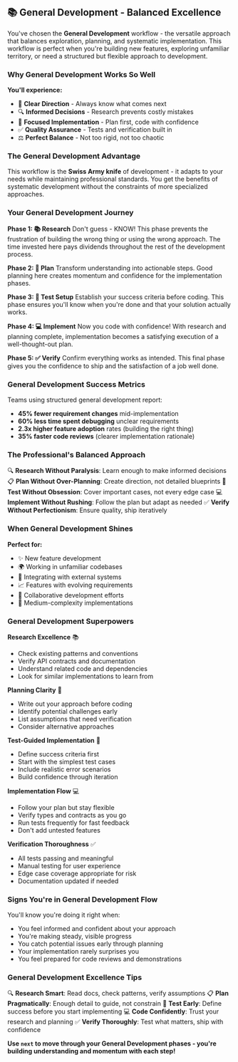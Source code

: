 ## 📚 General Development - Balanced Excellence

You've chosen the **General Development** workflow - the versatile approach that balances exploration, planning, and systematic implementation. This workflow is perfect when you're building new features, exploring unfamiliar territory, or need a structured but flexible approach to development.

### Why General Development Works So Well

**You'll experience:**
- 🧭 **Clear Direction** - Always know what comes next
- 🔍 **Informed Decisions** - Research prevents costly mistakes
- 🎯 **Focused Implementation** - Plan first, code with confidence
- ✅ **Quality Assurance** - Tests and verification built in
- ⚖️ **Perfect Balance** - Not too rigid, not too chaotic

### The General Development Advantage

This workflow is the **Swiss Army knife** of development - it adapts to your needs while maintaining professional standards. You get the benefits of systematic development without the constraints of more specialized approaches.

### Your General Development Journey

**Phase 1: 📚 Research**
Don't guess - KNOW! This phase prevents the frustration of building the wrong thing or using the wrong approach. The time invested here pays dividends throughout the rest of the development process.

**Phase 2: 📝 Plan**
Transform understanding into actionable steps. Good planning here creates momentum and confidence for the implementation phases.

**Phase 3: 🧪 Test Setup**
Establish your success criteria before coding. This phase ensures you'll know when you're done and that your solution actually works.

**Phase 4: 💻 Implement**
Now you code with confidence! With research and planning complete, implementation becomes a satisfying execution of a well-thought-out plan.

**Phase 5: ✅ Verify**
Confirm everything works as intended. This final phase gives you the confidence to ship and the satisfaction of a job well done.

### General Development Success Metrics

Teams using structured general development report:
- **45% fewer requirement changes** mid-implementation
- **60% less time spent debugging** unclear requirements
- **2.3x higher feature adoption** rates (building the right thing)
- **35% faster code reviews** (clearer implementation rationale)

### The Professional's Balanced Approach

🔍 **Research Without Paralysis**: Learn enough to make informed decisions
📋 **Plan Without Over-Planning**: Create direction, not detailed blueprints
🧪 **Test Without Obsession**: Cover important cases, not every edge case
💻 **Implement Without Rushing**: Follow the plan but adapt as needed
✅ **Verify Without Perfectionism**: Ensure quality, ship iteratively

### When General Development Shines

**Perfect for:**
- ✨ New feature development
- 🌍 Working in unfamiliar codebases
- 🔧 Integrating with external systems
- 📈 Features with evolving requirements
- 👥 Collaborative development efforts
- 🎯 Medium-complexity implementations

### General Development Superpowers

**Research Excellence** 📚
- Check existing patterns and conventions
- Verify API contracts and documentation
- Understand related code and dependencies
- Look for similar implementations to learn from

**Planning Clarity** 📝
- Write out your approach before coding
- Identify potential challenges early
- List assumptions that need verification
- Consider alternative approaches

**Test-Guided Implementation** 🧪
- Define success criteria first
- Start with the simplest test cases
- Include realistic error scenarios
- Build confidence through iteration

**Implementation Flow** 💻
- Follow your plan but stay flexible
- Verify types and contracts as you go
- Run tests frequently for fast feedback
- Don't add untested features

**Verification Thoroughness** ✅
- All tests passing and meaningful
- Manual testing for user experience
- Edge case coverage appropriate for risk
- Documentation updated if needed

### Signs You're in General Development Flow

You'll know you're doing it right when:
- You feel informed and confident about your approach
- You're making steady, visible progress
- You catch potential issues early through planning
- Your implementation rarely surprises you
- You feel prepared for code reviews and demonstrations

### General Development Excellence Tips

🔍 **Research Smart**: Read docs, check patterns, verify assumptions
📋 **Plan Pragmatically**: Enough detail to guide, not constrain
🧪 **Test Early**: Define success before you start implementing
💻 **Code Confidently**: Trust your research and planning
✅ **Verify Thoroughly**: Test what matters, ship with confidence

**Use `next` to move through your General Development phases - you're building understanding and momentum with each step!**